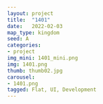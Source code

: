 ```yaml
---
layout: project
title:  "1401"
date:   2022-02-03
map_type: kingdom
seed: A
categories:
- project
img_mini: 1401_mini.png
img: 1401.png
thumb: thumb02.jpg
carousel:
- 1401.png
tagged: Flat, UI, Development
---
```

